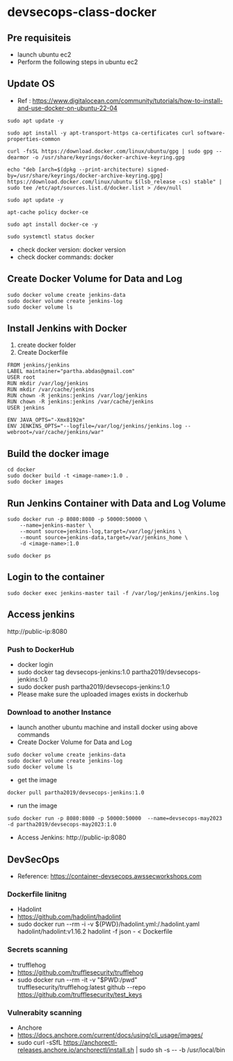 # devsecops-class-docker

## Pre requisiteis

- launch ubuntu ec2
- Perform the following steps in ubuntu ec2

## Update OS

- Ref : https://www.digitalocean.com/community/tutorials/how-to-install-and-use-docker-on-ubuntu-22-04

```
sudo apt update -y

sudo apt install -y apt-transport-https ca-certificates curl software-properties-common

curl -fsSL https://download.docker.com/linux/ubuntu/gpg | sudo gpg --dearmor -o /usr/share/keyrings/docker-archive-keyring.gpg

echo "deb [arch=$(dpkg --print-architecture) signed-by=/usr/share/keyrings/docker-archive-keyring.gpg] https://download.docker.com/linux/ubuntu $(lsb_release -cs) stable" | sudo tee /etc/apt/sources.list.d/docker.list > /dev/null

sudo apt update -y

apt-cache policy docker-ce

sudo apt install docker-ce -y

sudo systemctl status docker

```

- check docker version: docker version
- check docker commands: docker

## Create Docker Volume for Data and Log

```
sudo docker volume create jenkins-data
sudo docker volume create jenkins-log
sudo docker volume ls
```

## Install Jenkins with Docker

1. create docker folder
2. Create Dockerfile

```
FROM jenkins/jenkins
LABEL maintainer="partha.abdas@gmail.com"
USER root
RUN mkdir /var/log/jenkins
RUN mkdir /var/cache/jenkins
RUN chown -R jenkins:jenkins /var/log/jenkins
RUN chown -R jenkins:jenkins /var/cache/jenkins
USER jenkins

ENV JAVA_OPTS="-Xmx8192m"
ENV JENKINS_OPTS="--logfile=/var/log/jenkins/jenkins.log --webroot=/var/cache/jenkins/war"
```

## Build the docker image

```
cd docker
sudo docker build -t <image-name>:1.0 .
sudo docker images
```

## Run Jenkins Container with Data and Log Volume

```
sudo docker run -p 8080:8080 -p 50000:50000 \
    --name=jenkins-master \
    --mount source=jenkins-log,target=/var/log/jenkins \
    --mount source=jenkins-data,target=/var/jenkins_home \
    -d <image-name>:1.0

sudo docker ps
```

## Login to the container

```
sudo docker exec jenkins-master tail -f /var/log/jenkins/jenkins.log
```

## Access jenkins

http://public-ip:8080

### Push to DockerHub

- docker login
- sudo docker tag devsecops-jenkins:1.0 partha2019/devsecops-jenkins:1.0
- sudo docker push partha2019/devsecops-jenkins:1.0
- Please make sure the uploaded images exists in dockerhub

### Download to another Instance

- launch another ubuntu machine and install docker using above commands
- Create Docker Volume for Data and Log

```
sudo docker volume create jenkins-data
sudo docker volume create jenkins-log
sudo docker volume ls
```

- get the image

```
docker pull partha2019/devsecops-jenkins:1.0
```

- run the image

```
sudo docker run -p 8080:8080 -p 50000:50000  --name=devsecops-may2023  -d partha2019/devsecops-may2023:1.0
```

- Access Jenkins: http://public-ip:8080

## DevSecOps

- Reference: https://container-devsecops.awssecworkshops.com

### Dockerfile linitng

- Hadolint
- https://github.com/hadolint/hadolint
- sudo docker run --rm -i -v ${PWD}/hadolint.yml:/.hadolint.yaml hadolint/hadolint:v1.16.2 hadolint -f json - < Dockerfile

### Secrets scanning

- trufflehog
- https://github.com/trufflesecurity/trufflehog
- sudo docker run --rm -it -v "$PWD:/pwd" trufflesecurity/trufflehog:latest github --repo https://github.com/trufflesecurity/test_keys

### Vulnerabity scanning

- Anchore
- https://docs.anchore.com/current/docs/using/cli_usage/images/
- sudo curl -sSfL https://anchorectl-releases.anchore.io/anchorectl/install.sh | sudo sh -s -- -b /usr/local/bin
